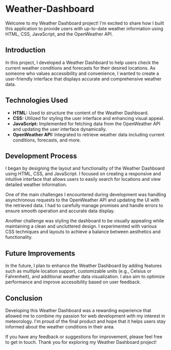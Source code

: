 # Weather-Dashboard

Welcome to my Weather Dashboard project! I'm excited to share how I built this application to provide users with up-to-date weather information using HTML, CSS, JavaScript, and the OpenWeather API.

## Introduction

In this project, I developed a Weather Dashboard to help users check the current weather conditions and forecasts for their desired locations. As someone who values accessibility and convenience, I wanted to create a user-friendly interface that displays accurate and comprehensive weather data.

## Technologies Used

- **HTML:** Used to structure the content of the Weather Dashboard.
- **CSS:** Utilized for styling the user interface and enhancing visual appeal.
- **JavaScript:** Implemented for fetching data from the OpenWeather API and updating the user interface dynamically.
- **OpenWeather API:** Integrated to retrieve weather data including current conditions, forecasts, and more.

## Development Process

I began by designing the layout and functionality of the Weather Dashboard using HTML, CSS, and JavaScript. I focused on creating a responsive and intuitive interface that allows users to easily search for locations and view detailed weather information.

One of the main challenges I encountered during development was handling asynchronous requests to the OpenWeather API and updating the UI with the retrieved data. I had to carefully manage promises and handle errors to ensure smooth operation and accurate data display.

Another challenge was styling the dashboard to be visually appealing while maintaining a clean and uncluttered design. I experimented with various CSS techniques and layouts to achieve a balance between aesthetics and functionality.

## Future Improvements

In the future, I plan to enhance the Weather Dashboard by adding features such as multiple location support, customizable units (e.g., Celsius or Fahrenheit), and additional weather data visualization. I also aim to optimize performance and improve accessibility based on user feedback.

## Conclusion

Developing this Weather Dashboard was a rewarding experience that allowed me to combine my passion for web development with my interest in meteorology. I'm proud of the final product and hope that it helps users stay informed about the weather conditions in their area.

If you have any feedback or suggestions for improvement, please feel free to get in touch. Thank you for exploring my Weather Dashboard project!
